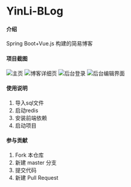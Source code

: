 # YinLi-BLog

#### 介绍
Spring Boot+Vue.js 构建的简易博客

#### 项目截图
![主页](https://images.gitee.com/uploads/images/2022/0621/104902_80311cc2_9274369.png "屏幕截图.png")
![博客详细页](https://images.gitee.com/uploads/images/2022/0621/104937_29d17ff6_9274369.png "屏幕截图.png")
![后台登录](https://images.gitee.com/uploads/images/2022/0621/105023_4406acab_9274369.png "屏幕截图.png")
![后台编辑界面](https://images.gitee.com/uploads/images/2022/0621/105154_cadf39be_9274369.png "屏幕截图.png")


#### 使用说明

1.  导入sql文件
2.  启动redis
3.  安装前端依赖
4.  启动项目

#### 参与贡献

1.  Fork 本仓库
2.  新建 master 分支
3.  提交代码
4.  新建 Pull Request

